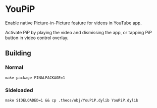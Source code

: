 # YouPiP

Enable native Picture-in-Picture feature for videos in YouTube app.

Activate PiP by playing the video and dismissing the app, or tapping PiP button in video control overlay.

## Building

### Normal

```
make package FINALPACKAGE=1
```

### Sideloaded

```
make SIDELOADED=1 && cp .theos/obj/YouPiP.dylib YouPiP.dylib
```
